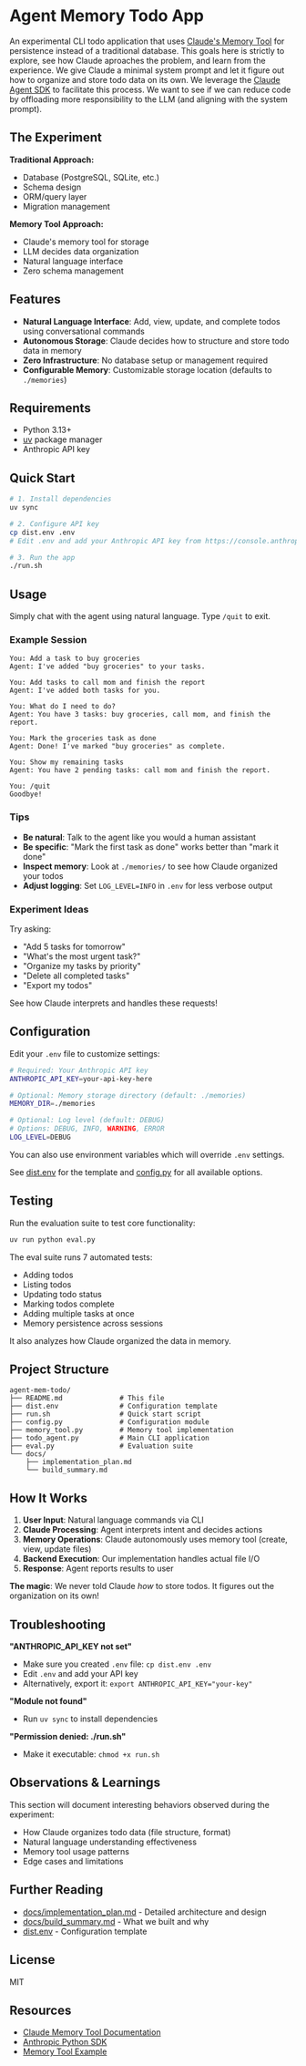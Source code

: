 # Agent Memory Todo App

An experimental CLI todo application that uses [Claude's Memory Tool](https://docs.claude.com/en/docs/agents-and-tools/tool-use/memory-tool) for persistence instead of a traditional database.
This goals here is strictly to explore, see how Claude aproaches the problem, and learn from the experience.
We give Claude a minimal system prompt and let it figure out how to organize and store todo data on its own.
We leverage the [Claude Agent SDK](https://docs.claude.com/en/api/agent-sdk/overview) to facilitate this process.
We want to see if we can reduce code by offloading more responsibility to the LLM (and aligning with the system prompt).


## The Experiment

**Traditional Approach:**
- Database (PostgreSQL, SQLite, etc.)
- Schema design
- ORM/query layer
- Migration management

**Memory Tool Approach:**
- Claude's memory tool for storage
- LLM decides data organization
- Natural language interface
- Zero schema management

## Features

- **Natural Language Interface**: Add, view, update, and complete todos using conversational commands
- **Autonomous Storage**: Claude decides how to structure and store todo data in memory
- **Zero Infrastructure**: No database setup or management required
- **Configurable Memory**: Customizable storage location (defaults to `./memories`)

## Requirements

- Python 3.13+
- [uv](https://docs.astral.sh/uv/) package manager
- Anthropic API key

## Quick Start

```bash
# 1. Install dependencies
uv sync

# 2. Configure API key
cp dist.env .env
# Edit .env and add your Anthropic API key from https://console.anthropic.com/

# 3. Run the app
./run.sh
```

## Usage

Simply chat with the agent using natural language. Type `/quit` to exit.

### Example Session

```
You: Add a task to buy groceries
Agent: I've added "buy groceries" to your tasks.

You: Add tasks to call mom and finish the report
Agent: I've added both tasks for you.

You: What do I need to do?
Agent: You have 3 tasks: buy groceries, call mom, and finish the report.

You: Mark the groceries task as done
Agent: Done! I've marked "buy groceries" as complete.

You: Show my remaining tasks
Agent: You have 2 pending tasks: call mom and finish the report.

You: /quit
Goodbye!
```

### Tips

- **Be natural**: Talk to the agent like you would a human assistant
- **Be specific**: "Mark the first task as done" works better than "mark it done"
- **Inspect memory**: Look at `./memories/` to see how Claude organized your todos
- **Adjust logging**: Set `LOG_LEVEL=INFO` in `.env` for less verbose output

### Experiment Ideas

Try asking:
- "Add 5 tasks for tomorrow"
- "What's the most urgent task?"
- "Organize my tasks by priority"
- "Delete all completed tasks"
- "Export my todos"

See how Claude interprets and handles these requests!

## Configuration

Edit your `.env` file to customize settings:

```bash
# Required: Your Anthropic API key
ANTHROPIC_API_KEY=your-api-key-here

# Optional: Memory storage directory (default: ./memories)
MEMORY_DIR=./memories

# Optional: Log level (default: DEBUG)
# Options: DEBUG, INFO, WARNING, ERROR
LOG_LEVEL=DEBUG
```

You can also use environment variables which will override `.env` settings.

See [dist.env](dist.env) for the template and [config.py](config.py) for all available options.

## Testing

Run the evaluation suite to test core functionality:

```bash
uv run python eval.py
```

The eval suite runs 7 automated tests:
- Adding todos
- Listing todos
- Updating todo status
- Marking todos complete
- Adding multiple tasks at once
- Memory persistence across sessions

It also analyzes how Claude organized the data in memory.

## Project Structure

```
agent-mem-todo/
├── README.md              # This file
├── dist.env               # Configuration template
├── run.sh                 # Quick start script
├── config.py              # Configuration module
├── memory_tool.py         # Memory tool implementation
├── todo_agent.py          # Main CLI application
├── eval.py                # Evaluation suite
└── docs/
    ├── implementation_plan.md
    └── build_summary.md
```

## How It Works

1. **User Input**: Natural language commands via CLI
2. **Claude Processing**: Agent interprets intent and decides actions
3. **Memory Operations**: Claude autonomously uses memory tool (create, view, update files)
4. **Backend Execution**: Our implementation handles actual file I/O
5. **Response**: Agent reports results to user

**The magic**: We never told Claude *how* to store todos. It figures out the organization on its own!

## Troubleshooting

**"ANTHROPIC_API_KEY not set"**
- Make sure you created `.env` file: `cp dist.env .env`
- Edit `.env` and add your API key
- Alternatively, export it: `export ANTHROPIC_API_KEY="your-key"`

**"Module not found"**
- Run `uv sync` to install dependencies

**"Permission denied: ./run.sh"**
- Make it executable: `chmod +x run.sh`

## Observations & Learnings

This section will document interesting behaviors observed during the experiment:
- How Claude organizes todo data (file structure, format)
- Natural language understanding effectiveness
- Memory tool usage patterns
- Edge cases and limitations

## Further Reading

- [docs/implementation_plan.md](docs/implementation_plan.md) - Detailed architecture and design
- [docs/build_summary.md](docs/build_summary.md) - What we built and why
- [dist.env](dist.env) - Configuration template

## License

MIT

## Resources

- [Claude Memory Tool Documentation](https://docs.claude.com/en/docs/agents-and-tools/tool-use/memory-tool)
- [Anthropic Python SDK](https://github.com/anthropics/anthropic-sdk-python)
- [Memory Tool Example](https://github.com/anthropics/anthropic-sdk-python/blob/main/examples/memory/basic.py)
